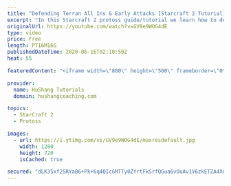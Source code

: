 ```yaml
---
title: "Defending Terran All Ins & Early Attacks [Starcraft 2 Tutorial]"
excerpt: "In this Starcraft 2 protoss guide/tutorial we learn how to defend early Terran attacks. After watching this how-to, you'll feel very confident against aggressive terran players!  Starcraft 2: Protoss vs Terran | Defending Attacks  Coaching --------------------------------------------------------------------------"
originalUrl: https://youtube.com/watch?v=GV9e9WOG4dE
type: video
price: Free
length: PT16M16S
publishedDateTime: 2020-06-16T02:10:50Z
heat: 55

featuredContent: "<iframe width=\"800\" height=\"500\" frameborder=\"0\" src=\"https://www.youtube.com/embed/GV9e9WOG4dE\" allow=\"accelerometer; autoplay; encrypted-media; gyroscope; picture-in-picture\" allowfullscreen></iframe>"

provider:
  name: HuShang Tutorials
  domain: hushangcoaching.com

topics:
  - StarCraft 2
  - Protoss

images:
  - url: https://i.ytimg.com/vi/GV9e9WOG4dE/maxresdefault.jpg
    width: 1280
    height: 720
    isCached: true

secured: "dLK35xf2SRYaB6+Pk+6q4QIcGMTTy0ZYrtFkSrfQGua6vOuAv1V6zkETZA4Xnmp+WWhNM82a/w6ygD/b3mxUCF2SlK7be14eQFLggtKmHxZoiwGXJ8xIIHDgYjXc2VbwHyDVzuQ07tdWf+oE/w8p9Zr2aJ8zbRLPdoUgjZW+LONmpPVL8N+OJYB+cg0LsfkIyWkqMU8yvLpIACKyM1a4zVsppugABc+O5scLWXN4d4CXwtA+EJrJpS4oBCteg19l5aRUwomsDT56xuk27zX4fhbYwutjrnn2xjXNT2GNP6gJRAH1l+YXRdTM4kKJYxl+mDtHPREiSf2XvtKCUSs4STF08S/cRJY6jIxGVW/YFu5iSsFFg0vTwk91wp0YKOdP57DuZ+fyq4uTHGOfvObOi57xu79xv1dFjuXY0+W13hQ=;+ZNhQyqRXV8/O66fs1mwlQ=="
---
```


